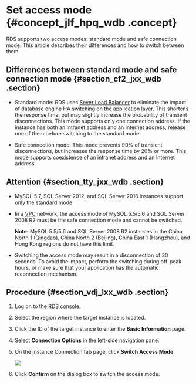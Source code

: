 # Set access mode {#concept_jlf_hpq_wdb .concept}

RDS supports two access modes: standard mode and safe connection mode. This article describes their differences and how to switch between them.

## Differences between standard mode and safe connection mode {#section_cf2_jxx_wdb .section}

-   Standard mode: RDS uses [Sever Load Balancer](https://www.alibabacloud.com/help/doc-detail/27539.htm) to eliminate the impact of database engine HA switching on the application layer. This shortens the response time, but may slightly increase the probability of transient disconnections. This mode supports only one connection address. If the instance has both an intranet address and an Internet address, release one of them before switching to the standard mode.

-   Safe connection mode: This mode prevents 90% of transient disconnections, but increases the response time by 20% or more. This mode supports coexistence of an intranet address and an Internet address.


## Attention {#section_tty_jxx_wdb .section}

-   MySQL 5.7, SQL Server 2012, and SQL Server 2016 instances support only the standard mode.

-   In a [VPC](https://www.alibabacloud.com/help/doc-detail/26194.htm) network, the access mode of MySQL 5.5/5.6 and SQL Server 2008 R2 must be the safe connection mode and cannot be switched.

    **Note:** MySQL 5.5/5.6 and SQL Server 2008 R2 instances in the China North 1 \(Qingdao\), China North 2 \(Beijing\), China East 1 \(Hangzhou\), and Hong Kong regions do not have this limit.

-   Switching the access mode may result in a disconnection of 30 seconds. To avoid the impact, perform the switching during off-peak hours, or make sure that your application has the automatic reconnection mechanism.


## Procedure {#section_vdj_lxx_wdb .section}

1.  Log on to the [RDS console](https://rdsnew.console.aliyun.com/console/index#/rdsList/).
2.  Select the region where the target instance is located.
3.  Click the ID of the target instance to enter the **Basic Information** page.
4.  Select **Connection Options** in the left-side navigation pane.
5.  On the Instance Connection tab page, click **Switch Access Mode**.

    ![](http://static-aliyun-doc.oss-cn-hangzhou.aliyuncs.com/assets/img/7942/3256_en-US.png)

6.  Click **Confirm** on the dialog box to switch the access mode.


